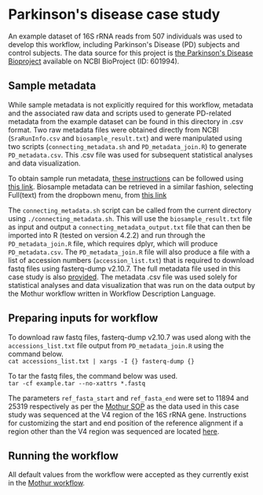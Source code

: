#  Parkinson's disease case study

An example dataset of 16S rRNA reads from 507 individuals was used to develop this workflow, including Parkinson's Disease (PD) subjects and control subjects. The data source for this project is [the Parkinson's Disease Bioproject](https://www.ncbi.nlm.nih.gov/bioproject/?term=601994) available on NCBI BioProject (ID: 601994).

## Sample metadata

While sample metadata is not explicitly required for this workflow, metadata and the associated raw data and scripts used to generate PD-related metadata from the example dataset can be found in this directory in .csv format. Two raw metadata files were obtained directly from NCBI (`SraRunInfo.csv` and `biosample_result.txt`) and were manipulated using two scripts (`connecting_metadata.sh` and `PD_metadata_join.R`) to generate `PD_metadata.csv`. This .csv file was used for subsequent statistical analyses and data visualization.

To obtain sample run metadata, [these instructions](https://www.ncbi.nlm.nih.gov/sra/docs/sradownload/#download-metadata-associated-wit) can be followed using [this link](https://www.ncbi.nlm.nih.gov/sra?linkname=bioproject_sra_all&from_uid=601994). Biosample metadata can be retrieved in a similar fashion, selecting Full(text) from the dropbown menu, from [this link](https://www.ncbi.nlm.nih.gov/biosample?LinkName=bioproject_biosample&from_uid=601994) 

The `connecting_metadata.sh` script can be called from the current directory using `./connecting_metadata.sh`. This will use the `biosample_result.txt` file as input and output a `connecting_metadata_output.txt` file that can then be imported into R (tested on version 4.2.2) and run through the `PD_metadata_join.R` file, which requires dplyr, which will produce `PD_metadata.csv`. The `PD_metadata_join.R` file will also produce a file with a list of accession numbers (`accession_list.txt`) that is required to download fastq files using fasterq-dump v2.10.7. The full metadata file used in this case study is also [provided](PD_metadata.csv). The metadata .csv file was used solely for statistical analyses and data visualization that was run on the data output by the Mothur workflow written in Workflow Description Language.

## Preparing inputs for workflow
To download raw fastq files, fasterq-dump v2.10.7 was used along with the `accessions_list.txt` file output from `PD_metadata_join.R` using the command below. <br>
```cat accessions_list.txt | xargs -I {} fasterq-dump {}```

To tar the fastq files, the command below was used. <br>
```tar -cf example.tar --no-xattrs *.fastq```

The parameters `ref_fasta_start` and `ref_fasta_end` were set to 11894 and 25319 respectively as per the [Mothur SOP](https://mothur.org/wiki/miseq_sop/) as the data used in this case study was sequenced at the V4 region of the 16S rRNA gene. Instructions for customizing the start and end position of the reference alignment if a region other than the V4 region was sequenced are located [here](https://mothur.org/blog/2016/Customization-for-your-region/).

## Running the workflow
All default values from the workflow were accepted as they currently exist in the [Mothur workflow](../../mothur.wdl).